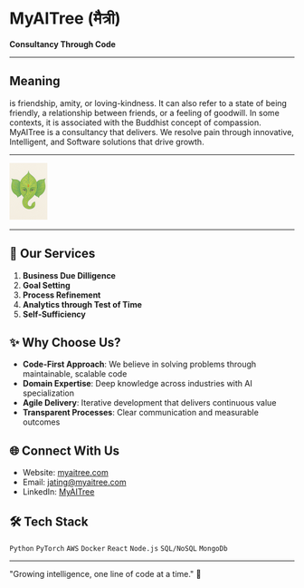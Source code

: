 # MyAITree (मैत्री)

**Consultancy Through Code**

---
## Meaning

is friendship, amity, or loving-kindness. It can also refer to a state of being friendly, a relationship between friends, or a feeling of goodwill. In some contexts, it is associated with the Buddhist concept of compassion. MyAITree is a consultancy that delivers. We resolve pain through innovative, Intelligent, and Software solutions that drive growth.

---

![Logo](/logo2.png)

---

## 🌳 Our Services

1. **Business Due Dilligence**
2. **Goal Setting**
3. **Process Refinement**
4. **Analytics through Test of Time**
5. **Self-Sufficiency**


## ✨ Why Choose Us?

- **Code-First Approach**: We believe in solving problems through maintainable, scalable code
- **Domain Expertise**: Deep knowledge across industries with AI specialization
- **Agile Delivery**: Iterative development that delivers continuous value
- **Transparent Processes**: Clear communication and measurable outcomes

## 🌐 Connect With Us

- Website: [myaitree.com](https://www.myaitree.com)
- Email: jating@myaitree.com
- LinkedIn: [MyAITree](https://linkedin.com/company/myaitree)

## 🛠️ Tech Stack

`Python` `PyTorch` `AWS` `Docker` `React` `Node.js` `SQL/NoSQL` `MongoDb`

---

"Growing intelligence, one line of code at a time." 🌱
